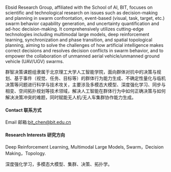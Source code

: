 

Ebsid Research Group, affiliated with the School of AI, BIT, focuses on scientific and technological research on issues such as decision-making and planning in swarm confrontation, event-based (visual, task, target, etc.) swarm behavior capability generation, and uncertainty quantification and ad-hoc decision-making. It comprehensively utilizes cutting-edge technologies including multimodal large models, deep reinforcement learning, synchronization and phase transition, and spatial topological planning, aiming to solve the challenges of how artificial intelligence makes correct decisions and resolves decision conflicts in swarm behavior, and to empower the collaboration of unmanned aerial vehicle/unmanned ground vehicle (UAV/UGV) swarms.

群智决策课题组隶属于北京理工大学人工智能学院，面向群体对抗中的决策与规划、基于事件（视觉、任务、目标等）的群体行为能力生成、不确定性量化与临机决策等问题进行科学与技术攻关，主要涉及多模态大模型、深度强化学习、同步与相变、空间拓扑规划等技术领域，解决人工智能在群体行为中如何正确决策与如何解决决策冲突的难题，同时赋能无人机/无人车集群协作能力生成。

#### Contact 联系方式

Email 邮箱:bit_chen@bit.edu.cn


#### Research Interests 研究方向

Deep Reinforcement Learning, Multimodal Large Models, Swarm，Decision Making，Topology.

深度强化学习，多模态大模型、集群、决策、拓扑学。

